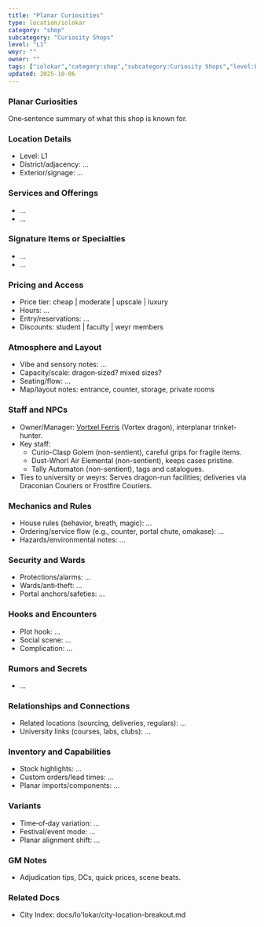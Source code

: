 ```yaml
---
title: "Planar Curiosities"
type: location/iolokar
category: "shop"
subcategory: "Curiosity Shops"
level: "L1"
weyr: ""
owner: ""
tags: ["iolokar","category:shop","subcategory:Curiosity Shops","level:L1"]
updated: 2025-10-06
---
```

### Planar Curiosities

One‑sentence summary of what this shop is known for.

### Location Details

- Level: L1
- District/adjacency: ...
- Exterior/signage: ...

### Services and Offerings

- ...
- ...

### Signature Items or Specialties

- ...
- ...

### Pricing and Access

- Price tier: cheap | moderate | upscale | luxury
- Hours: ...
- Entry/reservations: ...
- Discounts: student | faculty | weyr members

### Atmosphere and Layout

- Vibe and sensory notes: ...
- Capacity/scale: dragon‑sized? mixed sizes?
- Seating/flow: ...
- Map/layout notes: entrance, counter, storage, private rooms

### Staff and NPCs

- Owner/Manager: [Vortxel Ferris](../People/vortxel-ferris.md) (Vortex dragon), interplanar trinket-hunter.
- Key staff:
  - Curio-Clasp Golem (non-sentient), careful grips for fragile items.
  - Dust-Whorl Air Elemental (non-sentient), keeps cases pristine.
  - Tally Automaton (non-sentient), tags and catalogues.
- Ties to university or weyrs: Serves dragon-run facilities; deliveries via Draconian Couriers or Frostfire Couriers.

### Mechanics and Rules

- House rules (behavior, breath, magic): ...
- Ordering/service flow (e.g., counter, portal chute, omakase): ...
- Hazards/environmental notes: ...

### Security and Wards

- Protections/alarms: ...
- Wards/anti‑theft: ...
- Portal anchors/safeties: ...

### Hooks and Encounters

- Plot hook: ...
- Social scene: ...
- Complication: ...

### Rumors and Secrets

- ...

### Relationships and Connections

- Related locations (sourcing, deliveries, regulars): ...
- University links (courses, labs, clubs): ...

### Inventory and Capabilities

- Stock highlights: ...
- Custom orders/lead times: ...
- Planar imports/components: ...

### Variants

- Time‑of‑day variation: ...
- Festival/event mode: ...
- Planar alignment shift: ...

### GM Notes

- Adjudication tips, DCs, quick prices, scene beats.

### Related Docs

- City Index: docs/Io'lokar/city-location-breakout.md
